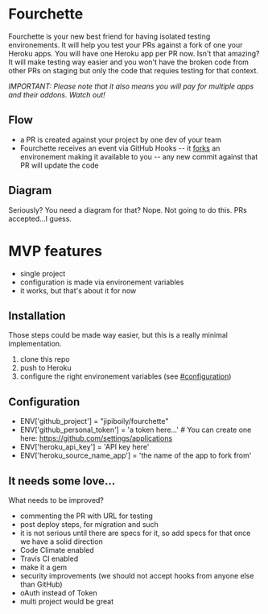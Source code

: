 # Fourchette

Fourchette is your new best friend for having isolated testing environements. It will help you test your PRs against a fork of one your Heroku apps. You will have one Heroku app per PR now. Isn't that amazing? It will make testing way easier and you won't have the broken code from other PRs on staging but only the code that requies testing for that context.

*IMPORTANT: Please note that it also means you will pay for multiple apps and their addons. Watch out!*

## Flow

- a PR is created against your project by one dev of your team
- Fourchette receives an event via GitHub Hooks
-- it [forks](https://devcenter.heroku.com/articles/fork-app) an environement making it available to you
-- any new commit against that PR will update the code

## Diagram

Seriously? You need a diagram for that? Nope. Not going to do this. PRs accepted...I guess.

# MVP features
- single project
- configuration is made via environement variables
- it works, but that's about it for now

## Installation

Those steps could be made way easier, but this is a really minimal implementation.

1. clone this repo
2. push to Heroku
3. configure the right environement variables (see [#configuration](#configuration))


## Configuration

- ENV['github_project'] = "jipiboily/fourchette"
- ENV['github_personal_token'] = 'a token here...' # You can create one here: https://github.com/settings/applications
- ENV['heroku_api_key'] = 'API key here'
- ENV['heroku_source_name_app'] = 'the name of the app to fork from'


## It needs some love...

What needs to be improved?

- commenting the PR with URL for testing
- post deploy steps, for migration and such
- it is not serious until there are specs for it, so add specs for that once we have a solid direction
- Code Climate enabled
- Travis CI enabled
- make it a gem
- security improvements (we should not accept hooks from anyone else than GitHub)
- oAuth instead of Token
- multi project would be great